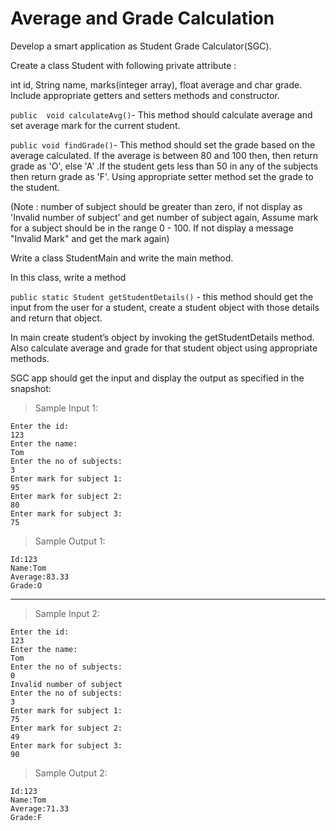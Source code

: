 # Average and Grade Calculation

Develop a smart application as Student Grade Calculator(SGC).

Create a class Student with following private attribute :

int id, String name, marks(integer array), float average and char grade. Include appropriate getters and setters methods and constructor.

`public  void calculateAvg()`- This method should calculate average and set average mark for the current student.

`public void findGrade()`- This method should set the grade based on the average calculated. If the average is between 80 and 100 then, then return grade as 'O', else 'A' .If the student gets less than 50 in any of the subjects then return grade as 'F'. Using appropriate setter method set the grade to the student.

(Note : number of subject should be greater than zero, if not display as 'Invalid number of subject' and get number of subject again, Assume mark for a subject should be in the range 0 - 100.  If not display a message "Invalid Mark" and get the mark again)

Write a class StudentMain and write the main method.

In this class, write a method

`public static Student getStudentDetails()` - this method should get the input from the user for a student, create a student object with those details and return that object.


In main create student’s object by invoking the getStudentDetails method.  Also calculate average and grade for that student object using appropriate methods.

SGC app should get the input and display the output as specified in the snapshot:

> Sample Input 1:

    Enter the id:
    123
    Enter the name:
    Tom
    Enter the no of subjects:
    3
    Enter mark for subject 1:
    95
    Enter mark for subject 2:
    80
    Enter mark for subject 3:
    75

> Sample Output 1:

    Id:123
    Name:Tom
    Average:83.33
    Grade:O

---

> Sample Input 2:

    Enter the id:
    123
    Enter the name:
    Tom
    Enter the no of subjects:
    0
    Invalid number of subject
    Enter the no of subjects:
    3
    Enter mark for subject 1:
    75
    Enter mark for subject 2:
    49
    Enter mark for subject 3:
    90

> Sample Output 2:

    Id:123
    Name:Tom
    Average:71.33
    Grade:F